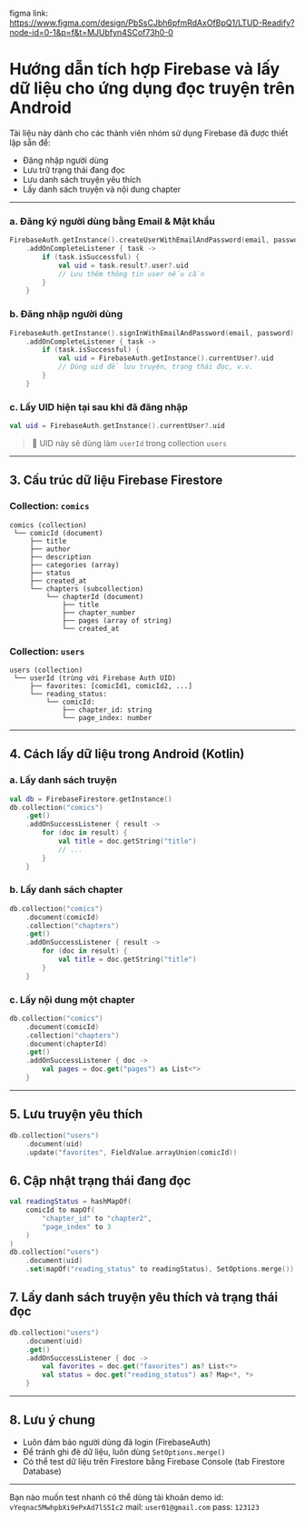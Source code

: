 figma link: https://www.figma.com/design/PbSsCJbh6pfmRdAxOfBpQ1/LTUD-Readify?node-id=0-1&p=f&t=MJUbfyn4SCof73h0-0

# Hướng dẫn tích hợp Firebase và lấy dữ liệu cho ứng dụng đọc truyện trên Android

Tài liệu này dành cho các thành viên nhóm sử dụng Firebase đã được thiết lập sẵn để:

* Đăng nhập người dùng
* Lưu trữ trạng thái đang đọc
* Lưu danh sách truyện yêu thích
* Lấy danh sách truyện và nội dung chapter

---

### a. Đăng ký người dùng bằng Email & Mật khẩu

```kotlin
FirebaseAuth.getInstance().createUserWithEmailAndPassword(email, password)
    .addOnCompleteListener { task ->
        if (task.isSuccessful) {
            val uid = task.result?.user?.uid
            // Lưu thêm thông tin user nếu cần
        }
    }
```

### b. Đăng nhập người dùng

```kotlin
FirebaseAuth.getInstance().signInWithEmailAndPassword(email, password)
    .addOnCompleteListener { task ->
        if (task.isSuccessful) {
            val uid = FirebaseAuth.getInstance().currentUser?.uid
            // Dùng uid để lưu truyện, trạng thái đọc, v.v.
        }
    }
```

### c. Lấy UID hiện tại sau khi đã đăng nhập

```kotlin
val uid = FirebaseAuth.getInstance().currentUser?.uid
```

> 🔐 UID này sẽ dùng làm `userId` trong collection `users`

---

## 3. Cấu trúc dữ liệu Firebase Firestore

### Collection: `comics`

```plaintext
comics (collection)
 └── comicId (document)
     ├── title
     ├── author
     ├── description
     ├── categories (array)
     ├── status
     ├── created_at
     └── chapters (subcollection)
         └── chapterId (document)
             ├── title
             ├── chapter_number
             ├── pages (array of string)
             └── created_at
```

### Collection: `users`

```plaintext
users (collection)
 └── userId (trùng với Firebase Auth UID)
     ├── favorites: [comicId1, comicId2, ...]
     └── reading_status:
         └── comicId:
             ├── chapter_id: string
             └── page_index: number
```

---

## 4. Cách lấy dữ liệu trong Android (Kotlin)

### a. Lấy danh sách truyện

```kotlin
val db = FirebaseFirestore.getInstance()
db.collection("comics")
    .get()
    .addOnSuccessListener { result ->
        for (doc in result) {
            val title = doc.getString("title")
            // ...
        }
    }
```

### b. Lấy danh sách chapter

```kotlin
db.collection("comics")
    .document(comicId)
    .collection("chapters")
    .get()
    .addOnSuccessListener { result ->
        for (doc in result) {
            val title = doc.getString("title")
        }
    }
```

### c. Lấy nội dung một chapter

```kotlin
db.collection("comics")
    .document(comicId)
    .collection("chapters")
    .document(chapterId)
    .get()
    .addOnSuccessListener { doc ->
        val pages = doc.get("pages") as List<*>
    }
```

---

## 5. Lưu truyện yêu thích

```kotlin
db.collection("users")
    .document(uid)
    .update("favorites", FieldValue.arrayUnion(comicId))
```

## 6. Cập nhật trạng thái đang đọc

```kotlin
val readingStatus = hashMapOf(
    comicId to mapOf(
        "chapter_id" to "chapter2",
        "page_index" to 3
    )
)
db.collection("users")
    .document(uid)
    .set(mapOf("reading_status" to readingStatus), SetOptions.merge())
```

## 7. Lấy danh sách truyện yêu thích và trạng thái đọc

```kotlin
db.collection("users")
    .document(uid)
    .get()
    .addOnSuccessListener { doc ->
        val favorites = doc.get("favorites") as? List<*>
        val status = doc.get("reading_status") as? Map<*, *>
    }
```

---

## 8. Lưu ý chung

* Luôn đảm bảo người dùng đã login (FirebaseAuth)
* Để tránh ghi đè dữ liệu, luôn dùng `SetOptions.merge()`
* Có thể test dữ liệu trên Firestore bằng Firebase Console (tab Firestore Database)

---

Bạn nào muốn test nhanh có thể dùng tài khoản demo 
id:   `vYeqnac5MwhpbXi9ePxAd7lS5Ic2`
mail: `user01@gmail.com` 
pass: `123123`

